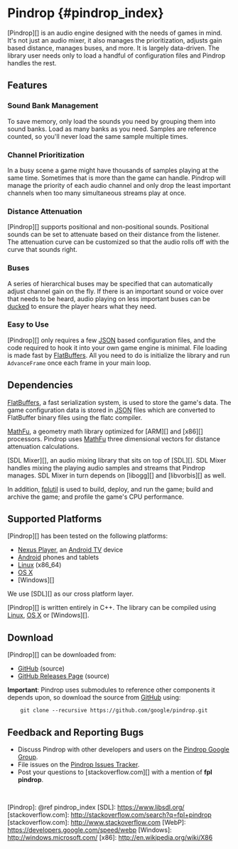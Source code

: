 Pindrop    {#pindrop_index}
=======

[Pindrop][] is an audio engine designed with the needs of games in mind.  It's
not just an audio mixer, it also manages the prioritization, adjusts gain based
distance,  manages buses, and more. It is largely data-driven.  The library user
needs only to load a handful of configuration files and Pindrop handles the
rest.

## Features

### Sound Bank Management

To save memory, only load the sounds you need by grouping them into sound banks.
Load as many banks as you need. Samples are reference counted, so you'll never
load the same sample multiple times.

### Channel Prioritization

In a busy scene a game might have thousands of samples playing at the same time.
Sometimes that is more than the game can handle. Pindrop will manage the
priority of each audio channel and only drop the least important channels when
too many simultaneous streams play at once.

### Distance Attenuation

[Pindrop][] supports positional and non-positional sounds. Positional sounds can
be set to attenuate based on their distance from the listener. The attenuation
curve can be customized so that the audio rolls off with the curve that sounds
right.

### Buses

A series of hierarchical buses may be specified that can automatically adjust
channel gain on the fly. If there is an important sound or voice over that needs
to be heard, audio playing on less important buses can be [ducked][] to ensure
the player hears what they need.

### Easy to Use

[Pindrop][] only requires a few [JSON][] based configuration files, and the code
required to hook it into your own game engine is minimal. File loading is made
fast by [FlatBuffers][]. All you need to do is initialize the library and run
`AdvanceFrame` once each frame in your main loop.

## Dependencies

[FlatBuffers][], a fast serialization system, is used to store the game's data.
The game configuration data is stored in [JSON][] files which are converted to
FlatBuffer binary files using the flatc compiler.

[MathFu][], a geometry math library optimized for [ARM][] and [x86][]
processors. Pindrop uses [MathFu][] three dimensional vectors for distance
attenuation calculations.

[SDL Mixer][], an audio mixing library that sits on top of [SDL][]. SDL Mixer
handles mixing the playing audio samples and streams that Pindrop manages.  SDL
Mixer in turn depends on [libogg][] and [libvorbis][] as well.

In addition, [fplutil][] is used to build, deploy, and run the game; build and
archive the game; and profile the game's CPU performance.

## Supported Platforms

[Pindrop][] has been tested on the following platforms:

   * [Nexus Player][], an [Android TV][] device
   * [Android][] phones and tablets
   * [Linux][] (x86_64)
   * [OS X][]
   * [Windows][]

We use [SDL][] as our cross platform layer.

[Pindrop][] is written entirely in C++. The library can be compiled using
[Linux][], [OS X][] or [Windows][].

## Download

[Pindrop][] can be downloaded from:
   * [GitHub][] (source)
   * [GitHub Releases Page](http://github.com/google/pindrop/releases) (source)

**Important**: Pindrop uses submodules to reference other components it
depends upon, so download the source from [GitHub][] using:

~~~{.sh}
    git clone --recursive https://github.com/google/pindrop.git
~~~

## Feedback and Reporting Bugs

   * Discuss Pindrop with other developers and users on the
     [Pindrop Google Group][].
   * File issues on the [Pindrop Issues Tracker][].
   * Post your questions to [stackoverflow.com][] with a mention of
     **fpl pindrop**.

<br>

  [Android TV]: http://www.android.com/tv/
  [Android]: http://www.android.com
  [ducked]: http://en.wikipedia.org/wiki/Ducking
  [FlatBuffers]: http://google-opensource.blogspot.ca/2014/06/flatbuffers-memory-efficient.html
  [fplutil]: http://android-developers.blogspot.ca/2014/11/utilities-for-cc-android-developers.html
  [GitHub]: http://github.com/google/pindrop
  [JSON]: http://www.json.org/
  [Linux]: http://en.m.wikipedia.org/wiki/Linux
  [MathFu]: http://googledevelopers.blogspot.ca/2014/11/geometry-math-library-for-c-game.html
  [Nexus Player]: http://www.google.com/nexus/player/
  [OS X]: http://www.apple.com/osx/
  [Pindrop Google Group]: http://groups.google.com/group/pindrop
  [Pindrop Issues Tracker]: http://github.com/google/pindrop/issues
  [Pindrop]: @ref pindrop_index
  [SDL]: https://www.libsdl.org/
  [stackoverflow.com]: http://stackoverflow.com/search?q=fpl+pindrop
  [stackoverflow.com]: http://www.stackoverflow.com
  [WebP]: https://developers.google.com/speed/webp
  [Windows]: http://windows.microsoft.com/
  [x86]: http://en.wikipedia.org/wiki/X86

